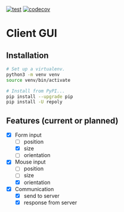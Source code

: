 [![test](https://github.com/davips/rndqts/workflows/test/badge.svg)](https://github.com/davips)
[![codecov](https://codecov.io/gh/davips/rndqts/branch/main/graph/badge.svg)](https://codecov.io/gh/davips/rndqts)

# Client GUI

## Installation

```bash
# Set up a virtualenv. 
python3 -m venv venv
source venv/bin/activate

# Install from PyPI...
pip install --upgrade pip
pip install -U repoly

```


## Features (current or planned)

* [x] Form input
  * [ ] position
  * [x] size
  * [ ] orientation
* [x] Mouse input
  * [ ] position
  * [ ] size
  * [x] orientation
* [x] Communication
  * [x] send to server
  * [x] response from server
